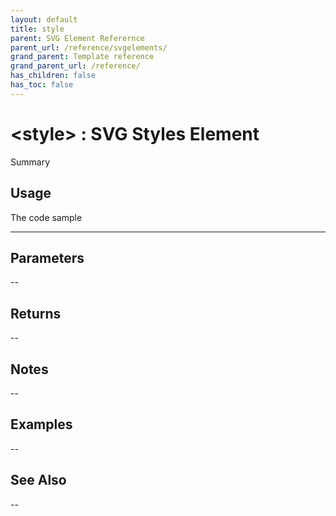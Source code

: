 ```yaml
---
layout: default
title: style
parent: SVG Element Referernce
parent_url: /reference/svgelements/
grand_parent: Template reference
grand_parent_url: /reference/
has_children: false
has_toc: false
---
```


# &lt;style&gt; : SVG Styles Element

Summary

## Usage

 The code sample

---

## Parameters

--

## Returns 

--

## Notes


-- 

## Examples


--


## See Also


--

